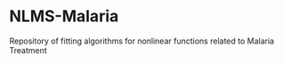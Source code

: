 # NLMS-Malaria
Repository of fitting algorithms for nonlinear functions related to Malaria Treatment 
